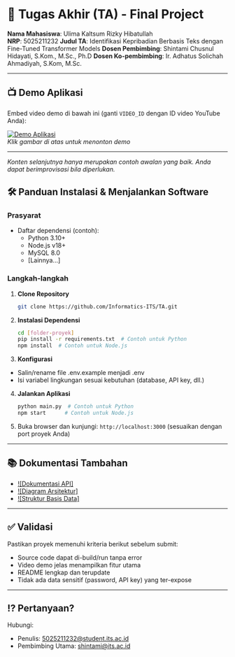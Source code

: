 # 🏁 Tugas Akhir (TA) - Final Project

**Nama Mahasiswa**: Ulima Kaltsum Rizky Hibatullah  
**NRP**: 5025211232
**Judul TA**: Identifikasi Kepribadian Berbasis Teks dengan Fine-Tuned Transformer Models 
**Dosen Pembimbing**: Shintami Chusnul Hidayati, S.Kom., M.Sc., Ph.D
**Dosen Ko-pembimbing**: Ir. Adhatus Solichah Ahmadiyah, S.Kom, M.Sc.

---

## 📺 Demo Aplikasi  
Embed video demo di bawah ini (ganti `VIDEO_ID` dengan ID video YouTube Anda):  

[![Demo Aplikasi](https://i.ytimg.com/vi/zIfRMTxRaIs/maxresdefault.jpg)](https://www.youtube.com/watch?v=VIDEO_ID)  
*Klik gambar di atas untuk menonton demo*

---

*Konten selanjutnya hanya merupakan contoh awalan yang baik. Anda dapat berimprovisasi bila diperlukan.*

## 🛠 Panduan Instalasi & Menjalankan Software  

### Prasyarat  
- Daftar dependensi (contoh):
  - Python 3.10+
  - Node.js v18+
  - MySQL 8.0
  - [Lainnya...]

### Langkah-langkah  
1. **Clone Repository**  
   ```bash
   git clone https://github.com/Informatics-ITS/TA.git
   ```
2. **Instalasi Dependensi**
   ```bash
   cd [folder-proyek]
   pip install -r requirements.txt  # Contoh untuk Python
   npm install  # Contoh untuk Node.js
   ```
3. **Konfigurasi**
- Salin/rename file .env.example menjadi .env
- Isi variabel lingkungan sesuai kebutuhan (database, API key, dll.)
4. **Jalankan Aplikasi**
   ```bash
   python main.py  # Contoh untuk Python
   npm start      # Contoh untuk Node.js
   ```
5. Buka browser dan kunjungi: `http://localhost:3000` (sesuaikan dengan port proyek Anda)

---

## 📚 Dokumentasi Tambahan

- [![Dokumentasi API]](docs/api.md)
- [![Diagram Arsitektur]](docs/architecture.png)
- [![Struktur Basis Data]](docs/database_schema.sql)

---

## ✅ Validasi

Pastikan proyek memenuhi kriteria berikut sebelum submit:
- Source code dapat di-build/run tanpa error
- Video demo jelas menampilkan fitur utama
- README lengkap dan terupdate
- Tidak ada data sensitif (password, API key) yang ter-expose

---

## ⁉️ Pertanyaan?

Hubungi:
- Penulis: 5025211232@student.its.ac.id
- Pembimbing Utama: shintami@its.ac.id
